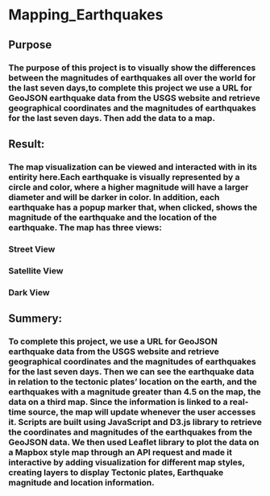 # Mapping_Earthquakes
## Purpose
### The purpose of this project is to visually show the differences between the magnitudes of earthquakes all over the world for the last seven days,to complete this project we use a URL for GeoJSON earthquake data from the USGS website and retrieve geographical coordinates and the magnitudes of earthquakes for the last seven days. Then add the data to a map.
## Result:
### The map visualization can be viewed and interacted with in its entirity here.Each earthquake is visually represented by a circle and color, where a higher magnitude will have a larger diameter and will be darker in color. In addition, each earthquake has a popup marker that, when clicked, shows the magnitude of the earthquake and the location of the earthquake. The map has three views:
### Street View
### Satellite View
### Dark View
## Summery:
### To complete this project, we use a URL for GeoJSON earthquake data from the USGS website and retrieve geographical coordinates and the magnitudes of earthquakes for the last seven days. Then we can see the earthquake data in relation to the tectonic plates’ location on the earth, and the earthquakes with a magnitude greater than 4.5 on the map,  the data on a third map. Since the information is linked to a real-time source, the map will update whenever the user accesses it. Scripts are built using JavaScript and D3.js library to retrieve the coordinates and magnitudes of the earthquakes from the GeoJSON data. We then used Leaflet library to plot the data on a Mapbox style map through an API request and made it interactive by adding visualization for different map styles, creating layers to display Tectonic plates, Earthquake magnitude and location information.